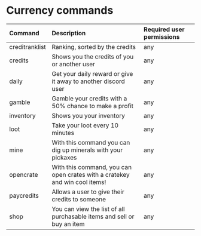 # Currency commands

| Command | Description | Required user permissions |
| :--- | :--- | :--- |
|creditranklist           | Ranking, sorted by the credits | any|
|credits                  | Shows you the credits of you or another user | any|
|daily                    | Get your daily reward or give it away to another discord user | any|
|gamble                   | Gamble your credits with a 50% chance to make a profit | any|
|inventory                | Shows you your inventory | any|
|loot                     | Take your loot every 10 minutes | any|
|mine                     | With this command you can dig up minerals with your pickaxes | any|
|opencrate                | With this command, you can open crates with a cratekey and win cool items! | any|
|paycredits               | Allows a user to give their credits to someone | any|
|shop                     | You can view the list of all purchasable items and sell or buy an item | any